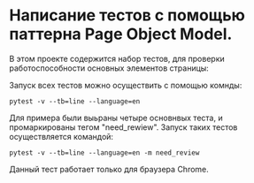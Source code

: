 # Напиcание тестов с помощью паттерна Page Object Model.

В этом проекте содержится набор тестов, для проверки работоспособности основных элементов страницы:
 



Запуск всех тестов можно осуществить с помощью комнды:

`pytest -v --tb=line --language=en`

Для примера были выьраны четыре основнвых теста, и промаркированы тегом "need_rewiew".
Запуск таких тестов осуществляется командой:

`pytest -v --tb=line --language=en -m need_review`




Данный тест работает только для браузера Chrome.
